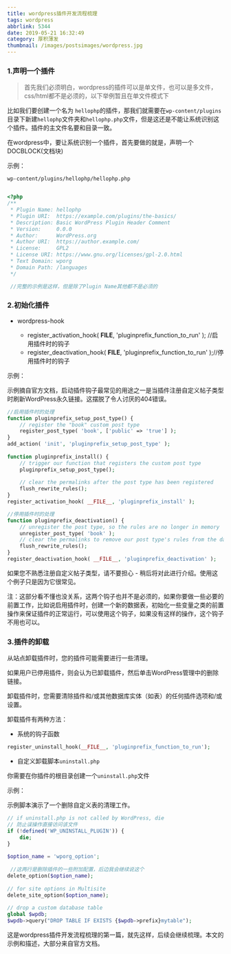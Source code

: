 ```yaml
---
title: wordpress插件开发流程梳理
tags: wordpress
abbrlink: 5344
date: 2019-05-21 16:32:49
category: 厚积薄发
thumbnail: /images/postsimages/wordpress.jpg
---
```


### 1.声明一个插件

> 首先我们必须明白，wordpress的插件可以是单文件，也可以是多文件，css/html都不是必须的，以下举例暂且在单文件模式下

比如我们要创建一个名为 `hellophp`的插件，那我们就需要在`wp-content/plugins`目录下新建`hellophp`文件夹和`hellophp.php`文件，但是这还是不能让系统识别这个插件。插件的主文件名要和目录一致。

在wordpress中，要让系统识别一个插件，首先要做的就是，声明一个DOCBLOCK(文档块)

示例：

`wp-content/plugins/hellophp/hellophp.php`

```php

<?php
/**
 * Plugin Name: hellophp
 * Plugin URI:  https://example.com/plugins/the-basics/
 * Description: Basic WordPress Plugin Header Comment
 * Version:     0.0.0
 * Author:      WordPress.org
 * Author URI:  https://author.example.com/
 * License:     GPL2
 * License URI: https://www.gnu.org/licenses/gpl-2.0.html
 * Text Domain: wporg
 * Domain Path: /languages
 */

 //完整的示例是这样，但是除了Plugin Name其他都不是必须的

```

### 2.初始化插件 

* wordpress-hook

    * register_activation_hook( __FILE__, 'pluginprefix_function_to_run' ); //启用插件时的钩子
    * register_deactivation_hook( __FILE__, 'pluginprefix_function_to_run' );//停用插件时的钩子

示例：

示例摘自官方文档，启动插件钩子最常见的用途之一是当插件注册自定义帖子类型时刷新WordPress永久链接。这摆脱了令人讨厌的404错误。

```php
//启用插件时的处理
function pluginprefix_setup_post_type() {
    // register the "book" custom post type
    register_post_type( 'book', ['public' => 'true'] );
}
add_action( 'init', 'pluginprefix_setup_post_type' );
 
function pluginprefix_install() {
    // trigger our function that registers the custom post type
    pluginprefix_setup_post_type();
 
    // clear the permalinks after the post type has been registered
    flush_rewrite_rules();
}
register_activation_hook( __FILE__, 'pluginprefix_install' );

//停用插件时的处理
function pluginprefix_deactivation() {
    // unregister the post type, so the rules are no longer in memory
    unregister_post_type( 'book' );
    // clear the permalinks to remove our post type's rules from the database
    flush_rewrite_rules();
}
register_deactivation_hook( __FILE__, 'pluginprefix_deactivation' );
```

如果您不熟悉注册自定义帖子类型，请不要担心 - 稍后将对此进行介绍。使用这个例子只是因为它很常见。

注：这部分看不懂也没关系，这两个钩子也并不是必须的，如果你要做一些必要的前置工作，比如说启用插件时，创建一个新的数据表，初始化一些变量之类的前置操作来保证插件的正常运行，可以使用这个钩子，如果没有这样的操作，这个钩子不用也可以。

### 3.插件的卸载

从站点卸载插件时，您的插件可能需要进行一些清理。

如果用户已停用插件，则会认为已卸载插件，然后单击WordPress管理中的删除链接。

卸载插件时，您需要清除插件和/或其他数据库实体（如表）的任何插件选项和/或设置。

卸载插件有两种方法：

*  系统的钩子函数
```php
register_uninstall_hook(__FILE__, 'pluginprefix_function_to_run');
```
* 自定义卸载脚本`uninstall.php`

你需要在你插件的根目录创建一个`uninstall.php`文件

示例：

示例脚本演示了一个删除自定义表的清理工作。

```php
// if uninstall.php is not called by WordPress, die
// 防止误操作直接访问该文件
if (!defined('WP_UNINSTALL_PLUGIN')) {
    die;
}
 
$option_name = 'wporg_option';
 
 //这两行是删除插件的一些附加配置，后边我会继续说这个
delete_option($option_name);
 
// for site options in Multisite
delete_site_option($option_name);
 
// drop a custom database table
global $wpdb;
$wpdb->query("DROP TABLE IF EXISTS {$wpdb->prefix}mytable");

```

这是wordpress插件开发流程梳理的第一篇，就先这样，后续会继续梳理。本文的示例和描述，大部分来自官方文档。